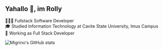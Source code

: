 ## Yahallo 👋, im Rolly

👨🏻‍💻 Fullstack Software Developer <br/>
🎓 Studied Information Technology at Cavite State University, Imus Campus <br/>
💼 Working as Full Stack Developer <br/>

![Migrino's GitHub stats](https://github-readme-stats.vercel.app/api?username=Migzly22&count_private=true&show_icons=true&theme=tokyonight)

<!--
**Migzly22/Migzly22** is a ✨ _special_ ✨ repository because its `README.md` (this file) appears on your GitHub profile.

Here are some ideas to get you started:

- 🔭 I’m currently working on ...
- 🌱 I’m currently learning ...
- 👯 I’m looking to collaborate on ...
- 🤔 I’m looking for help with ...
- 💬 Ask me about ...
- 📫 How to reach me: ...
- 😄 Pronouns: ...
- ⚡ Fun fact: ...
-->
